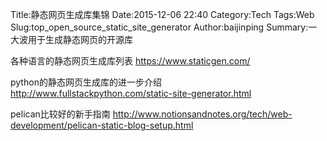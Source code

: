 Title:静态网页生成库集锦
Date:2015-12-06 22:40
Category:Tech
Tags:Web
Slug:top_open_source_static_site_generator
Author:baijinping
Summary:一大波用于生成静态网页的开源库


各种语言的静态网页生成库列表
https://www.staticgen.com/

python的静态网页生成库的进一步介绍
http://www.fullstackpython.com/static-site-generator.html

pelican比较好的新手指南
http://www.notionsandnotes.org/tech/web-development/pelican-static-blog-setup.html
